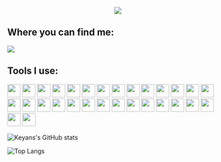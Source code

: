 <p align="center">
  <img src="https://capsule-render.vercel.app/api?text=Welcome%20to%20my%20Github!&animation=fadeIn&type=waving&color=gradient&height=250&fontAlignY=40"/>
</p>
<h2>Where you can find me:</h2>

<a href="https://www.linkedin.com/in/keyan-tabor/"><img src="https://img.shields.io/badge/LinkedIn-0077B5?style=for-the-badge&logo=linkedin&logoColor=white"/></a>

<!-- <img src="https://media.tenor.com/CgGUXc-LDc4AAAAC/hacker-pc.gif" width=200px/> -->
 <h2>Tools I use:</h2>
<p align="left" >
 <img src="https://cdn.jsdelivr.net/gh/devicons/devicon/icons/react/react-original.svg" width=30px />
  <img src="https://cdn.jsdelivr.net/gh/devicons/devicon/icons/javascript/javascript-original.svg" width=30px />
  <img src="https://cdn.jsdelivr.net/gh/devicons/devicon/icons/html5/html5-original-wordmark.svg" width=30px />
  <img src="https://cdn.jsdelivr.net/gh/devicons/devicon/icons/css3/css3-original-wordmark.svg" width=30px />
<img src="https://cdn.jsdelivr.net/gh/devicons/devicon/icons/nodejs/nodejs-original.svg" width=30px />
  <img src="https://cdn.jsdelivr.net/gh/devicons/devicon/icons/python/python-original.svg"  width=30px/>
 <img src="https://cdn.jsdelivr.net/gh/devicons/devicon/icons/django/django-plain.svg" width=30px/>
<img src="https://cdn.jsdelivr.net/gh/devicons/devicon/icons/docker/docker-original.svg" width=30px />
<img src="https://cdn.jsdelivr.net/gh/devicons/devicon/icons/figma/figma-original.svg" width=30px />
<img src="https://cdn.jsdelivr.net/gh/devicons/devicon/icons/eslint/eslint-original.svg" width=30px/>
<img src="https://cdn.jsdelivr.net/gh/devicons/devicon/icons/postgresql/postgresql-original.svg" width=30px/>
<img src="https://cdn.jsdelivr.net/gh/devicons/devicon/icons/mongodb/mongodb-original.svg" width=30px/>
<img src="https://cdn.jsdelivr.net/gh/devicons/devicon/icons/git/git-original.svg" width=30px/>
<img src="https://cdn.jsdelivr.net/gh/devicons/devicon/icons/github/github-original.svg" width=30px />
<img src="https://cdn.jsdelivr.net/gh/devicons/devicon/icons/jupyter/jupyter-original.svg" width=30px />
<img src="https://cdn.jsdelivr.net/gh/devicons/devicon/icons/kaggle/kaggle-original.svg" width=30px />
<img src="https://cdn.jsdelivr.net/gh/devicons/devicon/icons/linux/linux-original.svg" width=30px />
<img src="https://cdn.jsdelivr.net/gh/devicons/devicon/icons/npm/npm-original-wordmark.svg" width=30px />
<img src="https://cdn.jsdelivr.net/gh/devicons/devicon/icons/markdown/markdown-original.svg" width=30px />
<img src="https://cdn.jsdelivr.net/gh/devicons/devicon/icons/numpy/numpy-original.svg" width=30px />
<img src="https://cdn.jsdelivr.net/gh/devicons/devicon/icons/pandas/pandas-original.svg" width=30px />
<img src="https://cdn.jsdelivr.net/gh/devicons/devicon/icons/pycharm/pycharm-original.svg" width=30px />
<img src="https://cdn.jsdelivr.net/gh/devicons/devicon/icons/trello/trello-plain.svg" width=30px />
<img src="https://cdn.jsdelivr.net/gh/devicons/devicon/icons/vscode/vscode-original.svg" width=30px />
<img src="https://cdn.jsdelivr.net/gh/devicons/devicon/icons/pytest/pytest-original.svg" width=30px />
<img src="https://cdn.jsdelivr.net/gh/devicons/devicon/icons/atom/atom-original.svg" width=30px />
<img src="https://cdn.jsdelivr.net/gh/devicons/devicon/icons/bash/bash-original.svg" width=30px />
<img src="https://cdn.jsdelivr.net/gh/devicons/devicon/icons/bootstrap/bootstrap-original.svg" width=30px />
<img src="https://cdn.jsdelivr.net/gh/devicons/devicon/icons/tailwindcss/tailwindcss-plain.svg" width=30px />
<img src="https://cdn.jsdelivr.net/gh/devicons/devicon/icons/ubuntu/ubuntu-plain.svg" width=30px />
</p>
<p align="left">

![Keyans's GitHub stats](https://github-readme-stats.vercel.app/api?username=Burmpf&show_icons=true&theme=radical)

![Top Langs](https://github-readme-stats.vercel.app/api/top-langs/?username=Burmpf&layout=compact&theme=radical)

</p>


